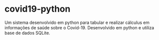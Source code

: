 # covid19-python
Um sistema desenvolvido em python para tabular e realizar cálculus em informações de saúde sobre o Covid-19. Desenvolvido em python e utiliza base de dados SQLite.
